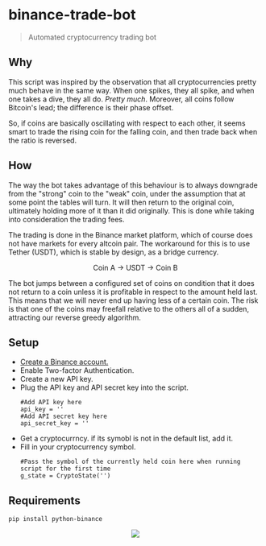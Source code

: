 # binance-trade-bot
>Automated cryptocurrency trading bot

## Why
This script was inspired by the observation that all cryptocurrencies pretty much behave in the same way. When one spikes, they all spike, and when one takes a dive, they all do. *Pretty much*. Moreover, all coins follow Bitcoin's lead; the difference is their phase offset. 

So, if coins are basically oscillating with respect to each other, it seems smart to trade the rising coin for the falling coin, and then trade back when the ratio is reversed. 

## How
The way the bot takes advantage of this behaviour is to always downgrade from the "strong" coin to the "weak" coin, under the assumption that at some point the tables will turn. It will then return to the original coin, ultimately holding more of it than it did originally. This is done while taking into consideration the trading fees. 

The trading is done in the Binance market platform, which of course does not have markets for every altcoin pair. The workaround for this is to use Tether (USDT), which is stable by design, as a bridge currency. 
<p align="center">
  Coin A -> USDT -> Coin B
</p>

The bot jumps between a configured set of coins on condition that it does not return to a coin unless it is profitable in   respect to the amount held last. This means that we will never end up having less of a certain coin. The risk is that one of the coins may freefall relative to the others all of a sudden, attracting our reverse greedy algorithm. 

## Setup 
* [Create a Binance account.](https://www.binance.com/hw_register.html)
* Enable Two-factor Authentication.
* Create a new API key.
* Plug the API key and API secret key into the script. 
  ```
  #Add API key here
  api_key = ''
  #Add API secret key here
  api_secret_key = ''
  ```
* Get a cryptocurrncy. if its symobl is not in the default list, add it. 
* Fill in your cryptocurrency symbol.
  ```
  #Pass the symbol of the currently held coin here when running script for the first time
  g_state = CryptoState('')
  ```

## Requirements
`pip install python-binance`


<p align="center">
  <img src = "https://usercontent2.hubstatic.com/6061829.jpg">
</p>
